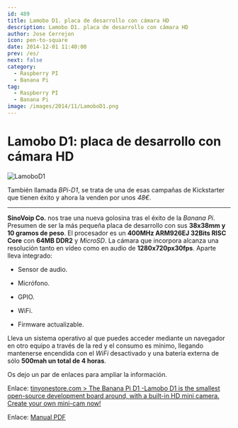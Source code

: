 ```yaml
---
id: 489
title: Lamobo D1. placa de desarrollo con cámara HD
description: Lamobo D1. placa de desarrollo con cámara HD
author: Jose Cerrejon
icon: pen-to-square
date: 2014-12-01 11:40:00
prev: /es/
next: false
category:
  - Raspberry PI
  - Banana Pi
tag:
  - Raspberry PI
  - Banana Pi
image: /images/2014/11/LamoboD1.png
---
```


# Lamobo D1: placa de desarrollo con cámara HD

![LamoboD1](/images/2014/11/LamoboD1.png)

También llamada *BPi-D1*, se trata de una de esas campañas de Kickstarter que tienen éxito y ahora la venden por unos *48€*.

- - -
**SinoVoip Co.** nos trae una nueva golosina tras el éxito de la *Banana Pi*. Presumen de ser la más pequeña placa de desarrollo con sus **38x38mm y 10 gramos de peso**. El procesador es un **400MHz ARM926EJ 32Bits RISC Core** con **64MB DDR2** y *MicroSD*. La cámara que incorpora alcanza una resolución tanto en vídeo como en audio de **1280x720px30fps**. Aparte lleva integrado:

* Sensor de audio.

* Micrófono.

* GPIO.

* WiFi.

* Firmware actualizable.

Lleva un sistema operativo al que puedes acceder mediante un navegador en otro equipo a través de la red y el consumo es mínimo, llegando mantenerse encendida con el *WiFi* desactivado y una batería externa de sólo **500mah un total de 4 horas**.

Os dejo un par de enlaces para ampliar la información.

Enlace: [tinyonestore.com > The Banana Pi D1 -Lamobo D1 is the smallest open-source development board around, with a built-in HD mini camera. Create your own mini-cam now!](http://tinyonestore.com/blogs/blog/18188839-the-banana-pi-d1-lamobo-d1-is-the-smallest-open-source-development-board-around-with-a-built-in-hd-mini-camera-create-your-own-mini-cam-now)

Enlace: [Manual PDF](http://tinyonetutorials.com/pdf/BPI-D1%20User%20Manual%20V2.0-EN-1.pdf)